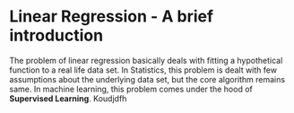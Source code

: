 # Linear Regression - A brief introduction

The problem of linear regression basically deals with fitting a hypothetical function to a real life data set. In Statistics, this problem is dealt with
few assumptions about the underlying data set, but the core algorithm remains same. In machine learning, this problem comes under the hood of
**Supervised Learning**. Koudjdfh

